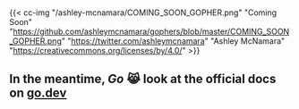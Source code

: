 #

{{< cc-img "/ashley-mcnamara/COMING_SOON_GOPHER.png" "Coming Soon"
"https://github.com/ashleymcnamara/gophers/blob/master/COMING_SOON_GOPHER.png"
"https://twitter.com/ashleymcnamara" "Ashley McNamara"
"https://creativecommons.org/licenses/by/4.0/"  >}}

## In the meantime, **_Go_** 😹 look at the official docs on [go.dev](https://pkg.go.dev/std)

